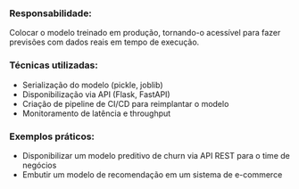 ### **Responsabilidade:**  
Colocar o modelo treinado em produção, tornando-o acessível para fazer previsões com dados reais em tempo de execução.

### **Técnicas utilizadas:**

- Serialização do modelo (pickle, joblib)
- Disponibilização via API (Flask, FastAPI)
- Criação de pipeline de CI/CD para reimplantar o modelo
- Monitoramento de latência e throughput

### **Exemplos práticos:**

- Disponibilizar um modelo preditivo de churn via API REST para o time de negócios
- Embutir um modelo de recomendação em um sistema de e-commerce